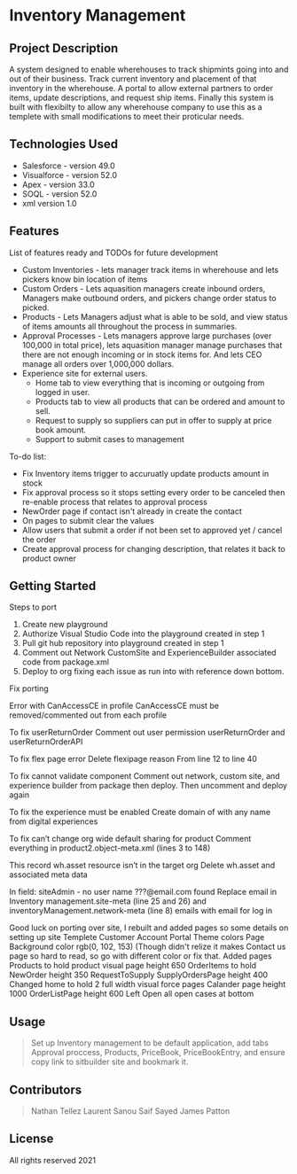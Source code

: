 # Inventory Management

## Project Description

A system designed to enable wherehouses to track shipmints going into and out of their business. Track current inventory and placement of that inventory in the wherehouse. A portal to allow external partners to order items, update descriptions, and request ship items. Finally this system is built with flexibilty to allow any wherehouse company to use this as a templete with small modifications to meet their proticular needs.

## Technologies Used

* Salesforce - version 49.0
* Visualforce - version 52.0
* Apex - version 33.0
* SOQL - version 52.0
* xml version 1.0

## Features

List of features ready and TODOs for future development
* Custom Inventories - lets manager track items in wherehouse and lets pickers know bin location of items
* Custom Orders - Lets aquasition managers create inbound orders, Managers make outbound orders, and pickers change order status to picked.
* Products - Lets Managers adjust what is able to be sold, and view status of items amounts all throughout the process in summaries.
* Approval Processes - Lets managers approve large purchases (over 100,000 in total price), lets aquasition manager manage purchases that there are not enough incoming or in stock items for. And lets CEO manage all orders over 1,000,000 dollars.
* Experience site for external users.
  * Home tab to view everything that is incoming or outgoing from logged in user.
  * Products tab to view all products that can be ordered and amount to sell.
  * Request to supply so suppliers can put in offer to supply at price book amount.
  * Support to submit cases to management


To-do list:
* Fix Inventory items trigger to accuruatly update products amount in stock
* Fix approval process so it stops setting every order to be canceled then re-enable process that relates to approval process
* NewOrder page if contact isn't already in create the contact
* On pages to submit clear the values
* Allow users that submit a order if not been set to approved yet / cancel the order
* Create approval process for changing description, that relates it back to product owner

## Getting Started
   
Steps to port
  1. Create new playground
  2. Authorize Visual Studio Code into the playground created in step 1
  3. Pull git hub repository into playground created in step 1 
  4. Comment out Network CustomSite and ExperienceBuilder associated code from package.xml
  5. Deploy to org fixing each issue as run into with reference down bottom.

Fix porting

Error with CanAccessCE in profile 
   CanAccessCE must be removed/commented out from each profile

To fix userReturnOrder
  Comment out user permission userReturnOrder and userReturnOrderAPI

To fix flex page error
  Delete flexipage reason
    From line 12 to line 40

To fix cannot validate component
  Comment out network, custom site, and experience builder from package then deploy. Then uncomment and deploy again

To fix the experience must be enabled
    Create domain of with any name from digital experiences

To fix can’t change org wide default sharing  for product
  Comment everything in product2.object-meta.xml (lines 3 to 148)

This record wh.asset resource isn’t in the target org
  Delete wh.asset and associated meta data
  
In field: siteAdmin - no user name ???@email.com found
     Replace email in Inventory management.site-meta (line 25 and 26) and inventoryManagement.network-meta (line 8) emails with email for log in
     
     
Good luck on porting over site, I rebuilt and added pages so some details on setting up site
  Templete Customer Account Portal
  Theme colors Page Background color rgb(0, 102, 153) (Though didn't relize it makes Contact us page so hard to read, so go with different color or fix that.
  Added pages
    Products to hold product visual page height 650
    OrderItems to hold NewOrder height 350
    RequestToSupply SupplyOrdersPage height 400
    Changed home to hold 2 full width visual force pages
      Calander page height 1000
      OrderListPage height 600
      Left Open all open cases at bottom
    
    
   
## Usage

> Set up Inventory management to be default application, add tabs Approval proccess, Products, PriceBook, PriceBookEntry, and ensure copy link to sitbuilder site and bookmark it.

## Contributors

> Nathan Tellez
> Laurent Sanou
> Saif Sayed
> James Patton

## License

All rights reserved 2021 